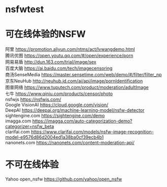 # nsfwtest

# 可在线体验的NSFW

阿里 https://promotion.aliyun.com/ntms/act/lvwangdemo.html <br>
腾讯优图 https://open.youtu.qq.com/#/open/experience/porn  <br>
网易易盾 http://dun.163.com/trial/image/sex <br>
百度大脑 https://ai.baidu.com/tech/imagecensoring <br>
商汤SenseMedia https://master.sensetime.com/web/demo/#/filter/filter_np <br>
京东NeuHub http://neuhub.jd.com/ai/api/image/pornIdentification <br>
图普网络 https://www.tuputech.com/product/moderation/adultImage <br>
七牛 https://www.qiniu.com/products/censor/photo <br>
nsfwjs https://nsfwjs.com/ <br>
Google VisionAI https://cloud.google.com/vision/ <br>
DeepAI https://deepai.org/machine-learning-model/nsfw-detector <br>
sightengine.com https://sightengine.com/demo <br>
imagga.com https://imagga.com/auto-categorization-demo?categorizer=nsfw_beta <br>
clarifai.com https://www.clarifai.com/models/nsfw-image-recognition-model-e9576d86d2004ed1a38ba0cf39ecb4b1 <br>
nanonets.com https://nanonets.com/content-moderation-api/ <br>


# 不可在线体验
Yahoo open_nsfw https://github.com/yahoo/open_nsfw <br>
